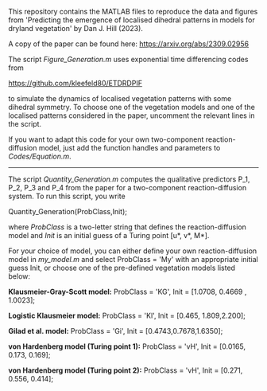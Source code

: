 This repository contains the MATLAB files to reproduce the data and figures from 'Predicting the emergence of localised dihedral patterns in models for dryland vegetation' by Dan J. Hill (2023).

A copy of the paper can be found here: https://arxiv.org/abs/2309.02956

The script _Figure_Generation.m_ uses exponential time differencing codes from

https://github.com/kleefeld80/ETDRDPIF 

to simulate the dynamics of localised vegetation patterns with some dihedral symmetry. To choose one of the vegetation models and one of the localised patterns considered in the paper, uncomment the relevant lines in the script.

If you want to adapt this code for your own two-component reaction-diffusion model, just add the function handles and parameters to _Codes/Equation.m_.

--------------------------------------------------------------------------------------------------------------------------------------------------------------

The script _Quantity_Generation.m_ computes the qualitative predictors P_1, P_2, P_3 and P_4 from the paper for a two-component reaction-diffusion system. To run this script, you write

Quantity_Generation(ProbClass,Init);

where *ProbClass* is a two-letter string that defines the reaction-diffusion model and *Init* is an initial guess of a Turing point \[u*, v*, &Mu;*\].

For your choice of model, you can either define your own reaction-diffusion model in _my_model.m_ and select ProbClass = 'My' with an appropriate initial guess Init, or choose one of the pre-defined vegetation models listed below:

**Klausmeier-Gray-Scott model:**
ProbClass = 'KG', Init = \[1.0708, 0.4669 , 1.0023\];

**Logistic Klausmeier model:**
ProbClass = 'Kl', Init = \[0.465, 1.809,2.200\];

**Gilad et al. model:** 
ProbClass = 'Gi', Init = \[0.4743,0.7678,1.6350\];

**von Hardenberg model (Turing point 1):** 
ProbClass = 'vH', Init = \[0.0165, 0.173, 0.169\];

**von Hardenberg model (Turing point 2):** 
ProbClass = 'vH', Init = \[0.271, 0.556, 0.414\];
